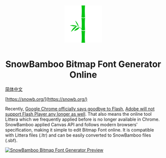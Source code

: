 <p align="center">
    <a href="https://snowb.org/" title="SnowBamboo Bitmap Font Generator Online" target="_blank"><img alt="logo" src="./public/logo192.png?raw=true" width="120" height="120" style="margin-bottom: 10px;"></a>
</p>
<h1 align="center">SnowBamboo Bitmap Font Generator Online</h1>

[简体中文](README_ZH.md)

[https://snowb.org/](https://snowb.org/)

Recently, [Google Chrome officially says goodbye to Flash](https://www.blog.google/products/chrome/saying-goodbye-flash-chrome/), [Adobe will not support Flash Player any longer as well](https://www.adobe.com/products/flashplayer/end-of-life.html). That also means the online tool Littera which we frequently applied before is no longer available in Chrome. SnowBamboo applied Canvas API and follows modern browsers' specification, making it simple to edit Bitmap Font online. It is compatible with Littera files (.ltr) and can be easily converted to SnowBamboo files (.sbf).

[![SnowBamboo Bitmap Font Generator Preview](https://user-images.githubusercontent.com/4632034/261012079-8e926140-d7ea-48c3-8cd3-abbee95a1679.png)](https://snowb.org/)
